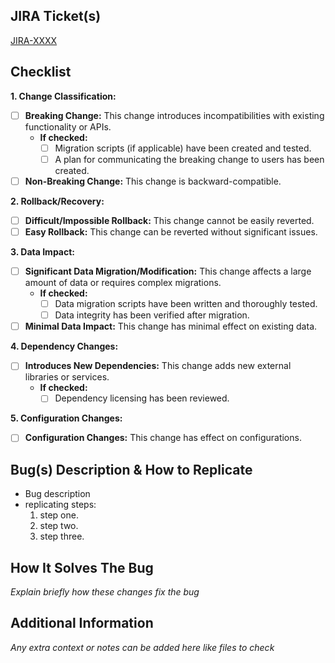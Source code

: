 <!--
  Please include:
  - JIRA ticket ID(s) (e.g., JIRA-1234)
  - A brief description of your changes
  - How these changes solve the problem

  Note: Manual testing steps are not required.
-->

## JIRA Ticket(s)
[JIRA-XXXX](https://your-jira-instance/browse/JIRA-XXXX)

## Checklist
<!-- 
  to make the checkbox checked add x between the [].
  Leave the sections that has not been affected empty.
-->
**1. Change Classification:**

* [ ] **Breaking Change:** This change introduces incompatibilities with existing functionality or APIs.
    * **If checked:**
        * [ ] Migration scripts (if applicable) have been created and tested.
        * [ ] A plan for communicating the breaking change to users has been created.
* [ ] **Non-Breaking Change:** This change is backward-compatible.

**2. Rollback/Recovery:**

* [ ] **Difficult/Impossible Rollback:** This change cannot be easily reverted.
* [ ] **Easy Rollback:** This change can be reverted without significant issues.

**3. Data Impact:**

* [ ] **Significant Data Migration/Modification:** This change affects a large amount of data or requires complex migrations.
    * **If checked:**
        * [ ] Data migration scripts have been written and thoroughly tested.
        * [ ] Data integrity has been verified after migration.
* [ ] **Minimal Data Impact:** This change has minimal effect on existing data.

**4. Dependency Changes:**

* [ ] **Introduces New Dependencies:** This change adds new external libraries or services.
    * **If checked:**
        * [ ] Dependency licensing has been reviewed.

**5. Configuration Changes:**

* [ ] **Configuration Changes:** This change has effect on configurations.

## Bug(s) Description & How to Replicate

- Bug description
- replicating steps:
  1. step one.
  2. step two.
  3. step three.

## How It Solves The Bug
_Explain briefly how these changes fix the bug_

## Additional Information
_Any extra context or notes can be added here like files to check_